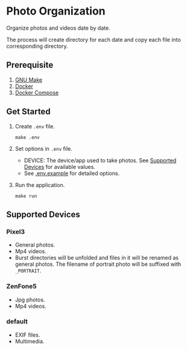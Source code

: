# Photo Organization

Organize photos and videos date by date.

The process will create directory for each date and copy each file into corresponding directory.

## Prerequisite

1. [GNU Make][]
2. [Docker][]
3. [Docker Compose][]

[GNU Make]: https://www.gnu.org/software/make/
[Docker]: https://www.docker.com/
[Docker Compose]: https://docs.docker.com/compose/install/

## Get Started

1. Create `.env` file.

    ```
    make .env
    ```

2. Set options in `.env` file.

    + DEVICE: The device/app used to take photos. See [Supported Devices](#Supported-Devices) for available values.
    + See [.env.example](./.env.example) for detailed options.

3. Run the application.

    ```
    make run
    ```

## Supported Devices

### Pixel3

+ General photos.
+ Mp4 videos.
+ Burst directories will be unfolded and files in it will be renamed as general photos. The filename of portrait photo will be suffixed with `_PORTRAIT`.

### ZenFone5

+ Jpg photos.
+ Mp4 videos.

### default

+ EXIF files.
+ Multimedia.
